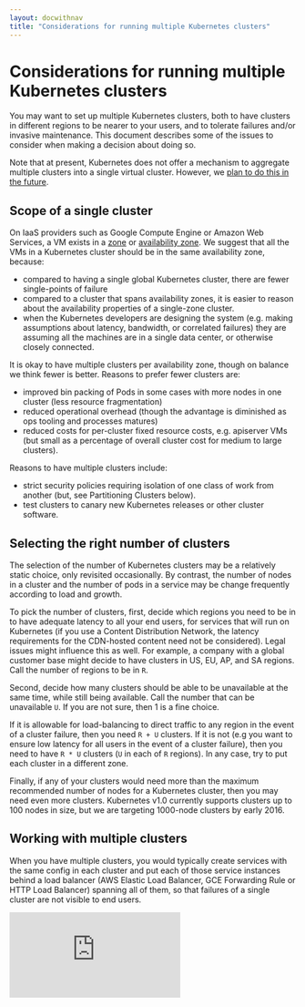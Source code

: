 ```yaml
---
layout: docwithnav
title: "Considerations for running multiple Kubernetes clusters"
---
```

<!-- BEGIN MUNGE: UNVERSIONED_WARNING -->


<!-- END MUNGE: UNVERSIONED_WARNING -->

# Considerations for running multiple Kubernetes clusters

You may want to set up multiple Kubernetes clusters, both to
have clusters in different regions to be nearer to your users, and to tolerate failures and/or invasive maintenance.
This document describes some of the issues to consider when making a decision about doing so.

Note that at present,
Kubernetes does not offer a mechanism to aggregate multiple clusters into a single virtual cluster. However,
we [plan to do this in the future](../proposals/federation.html).

## Scope of a single cluster

On IaaS providers such as Google Compute Engine or Amazon Web Services, a VM exists in a
[zone](https://cloud.google.com/compute/docs/zones) or [availability
zone](http://docs.aws.amazon.com/AWSEC2/latest/UserGuide/using-regions-availability-zones.html).
We suggest that all the VMs in a Kubernetes cluster should be in the same availability zone, because:
  - compared to having a single global Kubernetes cluster, there are fewer single-points of failure
  - compared to a cluster that spans availability zones, it is easier to reason about the availability properties of a
    single-zone cluster.
  - when the Kubernetes developers are designing the system (e.g. making assumptions about latency, bandwidth, or
    correlated failures) they are assuming all the machines are in a single data center, or otherwise closely connected.

It is okay to have multiple clusters per availability zone, though on balance we think fewer is better.
Reasons to prefer fewer clusters are:
  - improved bin packing of Pods in some cases with more nodes in one cluster (less resource fragmentation)
  - reduced operational overhead (though the advantage is diminished as ops tooling and processes matures)
  - reduced costs for per-cluster fixed resource costs, e.g. apiserver VMs (but small as a percentage
    of overall cluster cost for medium to large clusters).

Reasons to have multiple clusters include:
  - strict security policies requiring isolation of one class of work from another (but, see Partitioning Clusters
    below).
  - test clusters to canary new Kubernetes releases or other cluster software.

## Selecting the right number of clusters

The selection of the number of Kubernetes clusters may be a relatively static choice, only revisited occasionally.
By contrast, the number of nodes in a cluster and the number of pods in a service may be change frequently according to
load and growth.

To pick the number of clusters, first, decide which regions you need to be in to have adequate latency to all your end users, for services that will run
on Kubernetes (if you use a Content Distribution Network, the latency requirements for the CDN-hosted content need not
be considered).  Legal issues might influence this as well. For example, a company with a global customer base might decide to have clusters in US, EU, AP, and SA regions.
Call the number of regions to be in `R`.

Second, decide how many clusters should be able to be unavailable at the same time, while still being available.  Call
the number that can be unavailable `U`.  If you are not sure, then 1 is a fine choice.

If it is allowable for load-balancing to direct traffic to any region in the event of a cluster failure, then
you need `R + U` clusters.  If it is not (e.g you want to ensure low latency for all users in the event of a
cluster failure), then you need to have `R * U` clusters (`U` in each of `R` regions).  In any case, try to put each cluster in a different zone.

Finally, if any of your clusters would need more than the maximum recommended number of nodes for a Kubernetes cluster, then
you may need even more clusters.  Kubernetes v1.0 currently supports clusters up to 100 nodes in size, but we are targeting
1000-node clusters by early 2016.

## Working with multiple clusters

When you have multiple clusters, you would typically create services with the same config in each cluster and put each of those
service instances behind a load balancer (AWS Elastic Load Balancer, GCE Forwarding Rule or HTTP Load Balancer) spanning all of them, so that
failures of a single cluster are not visible to end users.




<!-- BEGIN MUNGE: IS_VERSIONED -->
<!-- TAG IS_VERSIONED -->
<!-- END MUNGE: IS_VERSIONED -->


<!-- BEGIN MUNGE: GENERATED_ANALYTICS -->
[![Analytics](https://kubernetes-site.appspot.com/UA-36037335-10/GitHub/docs/admin/multi-cluster.md?pixel)]()
<!-- END MUNGE: GENERATED_ANALYTICS -->

